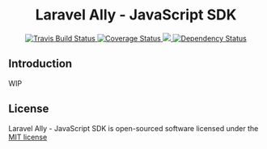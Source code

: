 <h1 align="center">Laravel Ally - JavaScript SDK</h1>
<p align="center">
    <a href="https://travis-ci.org/ZapsterStudios/Ally-JS-SDK">
        <img src="https://travis-ci.org/ZapsterStudios/Ally-JS-SDK.svg?branch=master" alt="Travis Build Status">
    </a>
    <a href="https://coveralls.io/github/ZapsterStudios/Ally-JS-SDK?branch=master">
        <img src="https://coveralls.io/repos/github/ZapsterStudios/Ally-JS-SDK/badge.svg?branch=master" alt="Coverage Status">
    </a>
    <a href="https://codeclimate.com/github/ZapsterStudios/Ally-JS-SDK">
        <img src="https://codeclimate.com/github/ZapsterStudios/Ally-JS-SDK/badges/gpa.svg">
    </a>
    <a href="https://gemnasium.com/github.com/ZapsterStudios/Ally-JS-SDK">
        <img src="https://gemnasium.com/badges/github.com/ZapsterStudios/Ally-JS-SDK.svg" alt="Dependency Status">
    </a>
</p>

## Introduction
WIP

## License
Laravel Ally - JavaScript SDK is open-sourced software licensed under the [MIT license](http://opensource.org/licenses/MIT)